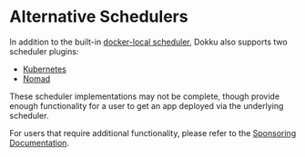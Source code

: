 # Alternative Schedulers

In addition to the built-in [docker-local scheduler](/docs/advanced-usage/schedulers/docker-local.md), Dokku also supports two scheduler plugins:

- [Kubernetes](https://github.com/dokku/dokku-scheduler-kubernetes)
- [Nomad](https://github.com/dokku/dokku-scheduler-nomad)

These scheduler implementations may not be complete, though provide enough functionality for a user to get an app deployed via the underlying scheduler.

For users that require additional functionality, please refer to the [Sponsoring Documentation](https://github.com/dokku/.github/blob/master/SPONSORING.md).
